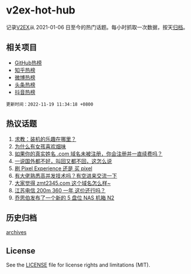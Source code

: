 # v2ex-hot-hub

 记录[V2EX](https://www.v2ex.com/)从 2021-01-06 日至今的热门话题。每小时抓取一次数据，按天[归档](archives)。
 
 ## 相关项目

- [GitHub热榜](https://github.com/lonnyzhang423/github-hot-hub)
- [知乎热榜](https://github.com/lonnyzhang423/zhihu-hot-hub)
- [微博热榜](https://github.com/lonnyzhang423/weibo-hot-hub)
- [头条热榜](https://github.com/lonnyzhang423/toutiao-hot-hub)
- [抖音热榜](https://github.com/lonnyzhang423/douyin-hot-hub)


 `更新时间：2022-11-19 11:34:18 +0800`

## 热议话题

1. [求教：装机的乐趣在哪里？](https://www.v2ex.com/t/896181)
1. [为什么有女孩喜欢烟味](https://www.v2ex.com/t/896236)
1. [如果你的真实姓名 .com 域名未被注册，你会注册并一直续费吗？](https://www.v2ex.com/t/896325)
1. [一说国外都不好，叫回又都不回，这怎么说](https://www.v2ex.com/t/896269)
1. [刷 Pixel Experience 还是 买 pixel](https://www.v2ex.com/t/896215)
1. [有大佬熟悉高并发技术吗？有空进来交流一下](https://www.v2ex.com/t/896200)
1. [大家觉得 zmt2345.com 这个域名怎么样~](https://www.v2ex.com/t/896201)
1. [江苏电信 200m 360 一年 这价还行吗？](https://www.v2ex.com/t/896252)
1. [乔思伯发布了一个新的 5 盘位 NAS 机箱 N2](https://www.v2ex.com/t/896321)

## 历史归档

[archives](archives)

## License

See the [LICENSE](LICENSE) file for license rights and limitations (MIT).
